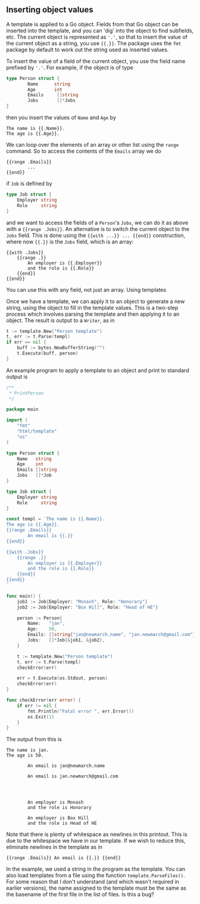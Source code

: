 ## Inserting object values

A template is applied to a Go object. Fields from that Go object can be inserted into the template, and you can 'dig' into the object to find subfields, etc. The current object is represented as `'.'`, so that to insert the value of the current object as a string, you use `{{.}}`. The package uses the `fmt` package by default to work out the string used as inserted values.

To insert the value of a field of the current object, you use the field name prefixed by `'.'`. For example, if the object is of type

```go
type Person struct {
        Name      string
        Age       int
        Emails     []string
        Jobs       []*Jobs
}
```


then you insert the values of `Name` and `Age` by

```
The name is {{.Name}}.
The age is {{.Age}}.
```

We can loop over the elements of an array or other list using the `range` command. So to access the contents of the `Emails` array we do

```
{{range .Emails}}
        ...
{{end}}
```

if `Job` is defined by

```go
type Job struct {
    Employer string
    Role     string
}
```

and we want to access the fields of a `Person`'s `Jobs`, we can do it as above with a `{{range .Jobs}}`. An alternative is to switch the current object to the `Jobs` field. This is done using the `{{with ...}} ... {{end}}` construction, where now `{{.}}` is the `Jobs` field, which is an array:

```
{{with .Jobs}}
    {{range .}}
        An employer is {{.Employer}}
        and the role is {{.Role}}
    {{end}}
{{end}}
```

You can use this with any field, not just an array. Using templates

Once we have a template, we can apply it to an object to generate a new string, using the object to fill in the template values. This is a two-step process which involves parsing the template and then applying it to an object. The result is output to a `Writer`, as in

```go
t := template.New("Person template")
t, err := t.Parse(templ)
if err == nil {
	buff := bytes.NewBufferString("")
	t.Execute(buff, person)
}
```

An example program to apply a template to an object and print to standard output is

```go
/**
 * PrintPerson
 */

package main

import (
	"fmt"
	"html/template"
	"os"
)

type Person struct {
	Name   string
	Age    int
	Emails []string
	Jobs   []*Job
}

type Job struct {
	Employer string
	Role     string
}

const templ = `The name is {{.Name}}.
The age is {{.Age}}.
{{range .Emails}}
        An email is {{.}}
{{end}}

{{with .Jobs}}
    {{range .}}
        An employer is {{.Employer}}
        and the role is {{.Role}}
    {{end}}
{{end}}
`

func main() {
	job1 := Job{Employer: "Monash", Role: "Honorary"}
	job2 := Job{Employer: "Box Hill", Role: "Head of HE"}

	person := Person{
		Name:   "jan",
		Age:    50,
		Emails: []string{"jan@newmarch.name", "jan.newmarch@gmail.com"},
		Jobs:   []*Job{&job1, &job2},
	}

	t := template.New("Person template")
	t, err := t.Parse(templ)
	checkError(err)

	err = t.Execute(os.Stdout, person)
	checkError(err)
}

func checkError(err error) {
	if err != nil {
		fmt.Println("Fatal error ", err.Error())
		os.Exit(1)
	}
}
```

The output from this is

```
The name is jan.
The age is 50.

        An email is jan@newmarch.name

        An email is jan.newmarch@gmail.com



    
        An employer is Monash
        and the role is Honorary
    
        An employer is Box Hill
        and the role is Head of HE
```  


Note that there is plenty of whitespace as newlines in this printout. This is due to the whitespace we have in our template. If we wish to reduce this, eliminate newlines in the template as in

```
{{range .Emails}} An email is {{.}} {{end}}
```


In the example, we used a string in the program as the template. You can also load templates from a file using the function `template.ParseFiles()`. For some reason that I don't understand (and which wasn't required in earlier versions), the name assigned to the template must be the same as the basename of the first file in the list of files. Is this a bug? 

